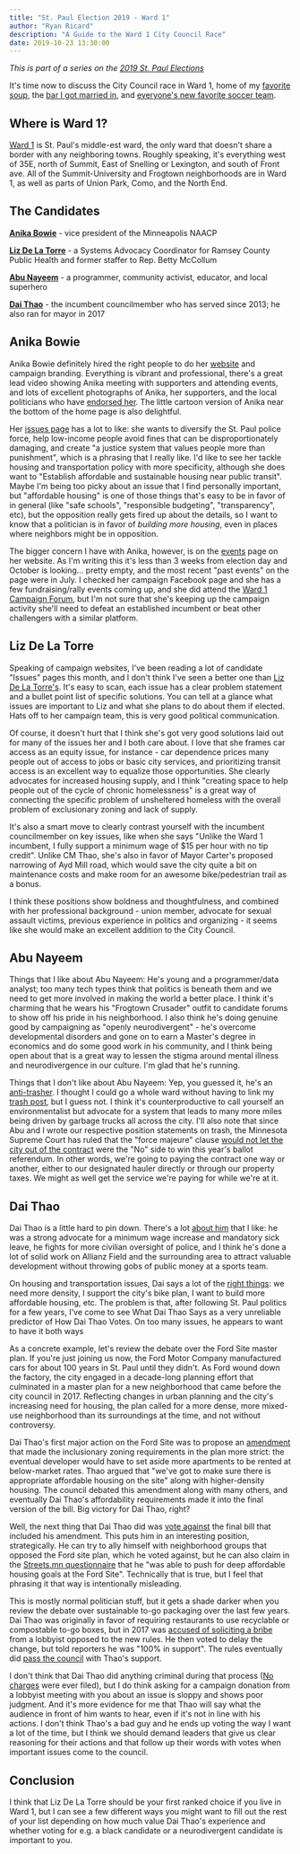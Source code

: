 ```yaml
---
title: "St. Paul Election 2019 - Ward 1"
author: "Ryan Ricard"
description: "A Guide to the Ward 1 City Council Race"
date: 2019-10-23 13:30:00
---
```


*This is part of a series on the [2019 St. Paul Elections](https://firewally.net/post/st-paul-election-guide-2019)*

It's time now to discuss the City Council race in Ward 1, home of my [favorite soup](https://iphomn.com/), the [bar I got married in](http://sweeneyssaloon.com/), and [everyone's new favorite soccer team](https://www.mnufc.com/stadium). 

## Where is Ward 1?

[Ward 1](https://www.arcgis.com/apps/MapSeries/index.html?appid=52051e36d5054be09480a256803c07c8) is St. Paul's middle-est ward, the only ward that doesn't share a border with any neighboring towns. Roughly speaking, it's everything west of 35E, north of Summit, East of Snelling or Lexington, and south of Front ave. All of the Summit-University and Frogtown neighborhoods are in Ward 1, as well as parts of Union Park, Como, and the North End. 

## The Candidates

[**Anika Bowie**](http://anikabowie.com/) - vice president of the Minneapolis NAACP

[**Liz De La Torre**](http://www.neighborsforliz.com/) - a Systems Advocacy Coordinator for Ramsey County Public Health and former staffer to Rep. Betty McCollum

[**Abu Nayeem**](http://abunayeem.com/) - a programmer, community activist, educator, and local superhero

[**Dai Thao**](http://www.daithao.org/) - the incumbent councilmember who has served since 2013; he also ran for mayor in 2017


## Anika Bowie

Anika Bowie definitely hired the right people to do her [website](https://anikabowie.com/) and campaign branding. Everything is vibrant and professional, there's a great lead video showing Anika meeting with supporters and attending events, and lots of excellent photographs of Anika, her supporters, and the local politicians who have [endorsed her](https://anikabowie.com/endorsements). The little cartoon version of Anika near the bottom of the home page is also delightful. 

Her [issues page](https://anikabowie.com/vision) has a lot to like: she wants to diversify the St. Paul police force, help low-income people avoid fines that can be disproportionately damaging, and create "a justice system that values people more than punishment", which is a phrasing that I really like. I'd like to see her tackle housing and transportation policy with more specificity, although she does want to "Establish affordable and sustainable housing near public transit". Maybe I'm being too picky about an issue that I find personally important, but "affordable housing" is one of those things that's easy to be in favor of in general (like "safe schools", "responsible budgeting", "transparency", etc), but the opposition really gets fired up about the details, so I want to know that a politician is in favor of *building more housing*, even in places where neighbors might be in opposition. 

The bigger concern I have with Anika, however, is on the [events](https://anikabowie.com/events) page on her website. As I'm writing this it's less than 3 weeks from election day and October is looking... pretty empty, and the most recent "past events" on the page were in July. I checked her campaign Facebook page and she has a few fundraising/rally events coming up, and she did attend the [Ward 1 Campaign Forum](https://www.youtube.com/watch?v=Uta0iY-Tiik&t=1743s), but I'm not sure that she's keeping up the campaign activity she'll need to defeat an established incumbent or beat other challengers with a similar platform.  


## Liz De La Torre

Speaking of campaign websites, I've been reading a lot of candidate "Issues" pages this month, and I don't think I've seen a better one than [Liz De La Torre's](http://neighborsforliz.com/issues/). It's easy to scan, each issue has a clear problem statement and a bullet point list of specific solutions. You can tell at a glance what issues are important to Liz and what she plans to do about them if elected. Hats off to her campaign team, this is very good political communication. 

Of course, it doesn't hurt that I think she's got very good solutions laid out for many of the issues her and I both care about. I love that she frames car access as an equity issue, for instance - car dependence prices many people out of access to jobs or basic city services, and prioritizing transit access is an excellent way to equalize those opportunities. She clearly advocates for increased housing supply, and I think "creating space to help people out of the cycle of chronic homelessness" is a great way of connecting the specific problem of unsheltered homeless with the overall problem of exclusionary zoning and lack of supply. 

It's also a smart move to clearly contrast yourself with the incumbent councilmember on key issues, like when she says "Unlike the Ward 1 incumbent, I fully support a minimum wage of $15 per hour with no tip credit". Unlike CM Thao, she's also in favor of Mayor Carter's proposed narrowing of Ayd Mill road, which would save the city quite a bit on maintenance costs and make room for an awesome bike/pedestrian trail as a bonus. 

I think these positions show boldness and thoughtfulness, and combined with her professional background - union member, advocate for sexual assault victims, previous experience in politics and organizing - it seems like she would make an excellent addition to the City Council. 


## Abu Nayeem

Things that I like about Abu Nayeem: He's young and a programmer/data analyst; too many tech types think that politics is beneath them and we need to get more involved in making the world a better place. I think it's charming that he wears his "Frogtown Crusader" outfit to candidate forums to show off his pride in his neighborhood. I also think he's doing genuine good by campaigning as "openly neurodivergent" - he's overcome developmental disorders and gone on to earn a Master's degree in economics and do some good work in his community, and I think being open about that is a great way to lessen the stigma around mental illness and neurodivergence in our culture. I'm glad that he's running. 

Things that I don't like about Abu Nayeem: Yep, you guessed it, he's an [anti-trasher](https://abunayeem.com/issues/trash/). I thought I could go a whole ward without having to link my [trash post](https://firewally.net/post/the-trash-post/), but I guess not. I think it's counterproductive to call yourself an environmentalist but advocate for a system that leads to many more miles being driven by garbage trucks all across the city. I'll also note that since Abu and I wrote our respective position statements on trash, the Minnesota Supreme Court has ruled that the "force majeure" clause [would not let the city out of the contract](https://www.twincities.com/2019/10/16/supreme-court-decision-on-st-paul-trash-lawsuit-in-a-nutshell/) were the "No" side to win this year's ballot referendum. In other words, we're going to paying the contract one way or another, either to our designated hauler directly or through our property taxes. We might as well get the service we're paying for while we're at it.  

## Dai Thao

Dai Thao is a little hard to pin down. There's a lot [about him](http://www.daithao.org/meet_dai) that I like: he was a strong advocate for a minimum wage increase and mandatory sick leave, he fights for more civilian oversight of police, and I think he's done a lot of solid work on Allianz Field and the surrounding area to attract valuable development without throwing gobs of public money at a sports team. 

On housing and transportation issues, Dai says a lot of the [right things](https://streets.mn/2019/10/15/saint-paul-ward-1-candidate-questionnaire-dai-thao/): we need more density, I support the city's bike plan, I want to build more affordable housing, etc. The problem is that, after following St. Paul politics for a few years, I've come to see What Dai Thao Says as a very unreliable predictor of How Dai Thao Votes. On too many issues, he appears to want to have it both ways

As a concrete example, let's review the debate over the Ford Site master plan. If you're just joining us now, the Ford Motor Company manufactured cars for about 100 years in St. Paul until they didn't. As Ford wound down the factory, the city engaged in a decade-long planning effort that culminated in a master plan for a new neighborhood that came before the city council in 2017. Reflecting changes in urban planning and the city's increasing need for housing, the plan called for a more dense, more mixed-use neighborhood than its surroundings at the time, and not without controversy. 

Dai Thao's first major action on the Ford Site was to propose an [amendment](https://finance-commerce.com/2017/09/ford-plan-makes-room-for-low-income-residents/) that made the inclusionary zoning requirements in the plan more strict: the eventual developer would have to set aside more apartments to be rented at below-market rates. Thao argued that "we've got to make sure there is appropriate affordable housing on the site" along with higher-density housing. The council debated this amendment along with many others, and eventually Dai Thao's affordability requirements made it into the final version of the bill. Big victory for Dai Thao, right?

Well, the next thing that Dai Thao did was [vote against](https://www.mprnews.org/story/2017/09/27/st-paul-council-ordinance-for-mixed-use-development-at-ford-plant-side) the final bill that included his amendment. This puts him in an interesting position, strategically. He can try to ally himself with neighborhood groups that opposed the Ford site plan, which he voted against, but he can also claim in the [Streets.mn questionnaire](https://streets.mn/2019/10/15/saint-paul-ward-1-candidate-questionnaire-dai-thao/) that he "was able to push for deep affordable housing goals at the Ford Site". Technically that is true, but I feel that phrasing it that way is intentionally misleading. 

This is mostly normal politician stuff, but it gets a shade darker when you review the debate over sustainable to-go packaging over the last few years. Dai Thao was originally in favor of requiring restaurants to use recyclable or compostable to-go boxes, but in 2017 was [accused of soliciting a bribe](http://m.startribune.com/st-paul-leaders-changed-course-on-food-packaging-rules-after-hearing-business-concerns/451348823/) from a lobbyist opposed to the new rules. He then voted to delay the change, but told reporters he was "100% in support". The rules eventually did [pass the council](https://www.twincities.com/2019/03/06/st-paul-city-council-approves-limits-on-restaurants-plastic-takeout-containers/) with Thao's support. 

I don't think that Dai Thao did anything criminal during that process ([No charges](https://www.twincities.com/2017/09/12/scott-county-attorney-declines-charges-in-dai-thao-bribery-solicitation-case/) were ever filed), but I do think asking for a campaign donation from a lobbyist meeting with you about an issue is sloppy and shows poor judgment. And it's more evidence for me that Thao will say what the audience in front of him wants to hear, even if it's not in line with his actions. I don't think Thao's a bad guy and he ends up voting the way I want a lot of the time, but I think we should demand leaders that give us clear reasoning for their actions and that follow up their words with votes when important issues come to the council. 

## Conclusion

I think that Liz De La Torre should be your first ranked choice if you live in Ward 1, but I can see a few different ways you might want to fill out the rest of your list depending on how much value Dai Thao's experience and whether voting for e.g. a black candidate or a neurodivergent candidate is important to you. 
 